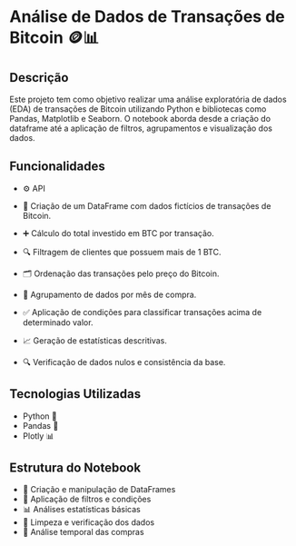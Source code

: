 # Análise de Dados de Transações de Bitcoin 🪙📊

## Descrição
Este projeto tem como objetivo realizar uma análise exploratória de dados (EDA) de transações de Bitcoin utilizando Python e bibliotecas como Pandas, Matplotlib e Seaborn. O notebook aborda desde a criação do dataframe até a aplicação de filtros, agrupamentos e visualização dos dados.

## Funcionalidades
- ⚙️ API
  
- 📄 Criação de um DataFrame com dados fictícios de transações de Bitcoin.

- ➕ Cálculo do total investido em BTC por transação.

- 🔍 Filtragem de clientes que possuem mais de 1 BTC.

- 🗂️ Ordenação das transações pelo preço do Bitcoin.

- 📆 Agrupamento de dados por mês de compra.

- ✅ Aplicação de condições para classificar transações acima de determinado valor.

- 📈 Geração de estatísticas descritivas.

- 🔍 Verificação de dados nulos e consistência da base.

## Tecnologias Utilizadas
- Python 🐍
- Pandas 🐼
- Plotly 📊

## Estrutura do Notebook
- 📂 Criação e manipulação de DataFrames
- 🧠 Aplicação de filtros e condições
- 📊 Análises estatísticas básicas
- 🔎 Limpeza e verificação dos dados
- 📅 Análise temporal das compras
